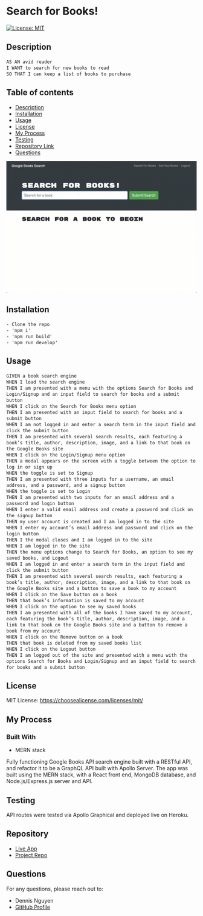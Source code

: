 # Search for Books!
  
  [![License: MIT](https://img.shields.io/badge/License-MIT-yellow.svg)](https://opensource.org/licenses/MIT)
  
  ## Description 
    AS AN avid reader
    I WANT to search for new books to read
    SO THAT I can keep a list of books to purchase
  
  ## Table of contents
  - [Description](#description)
  - [Installation](#installation)
  - [Usage](#usage)
  - [License](#license)
  - [My Process](#my-process)
  - [Testing](#testing)
  - [Repository Link](#repository)
  - [Questions](#questions)
  
![app_walkthrough](/Assets/21-mern-homework-demo-01.gif)
  
  ## Installation

    - Clone the repo
    - 'npm i'
    - 'npm run build'
    - 'npm run develop'

  ## Usage
    GIVEN a book search engine
    WHEN I load the search engine
    THEN I am presented with a menu with the options Search for Books and Login/Signup and an input field to search for books and a submit button
    WHEN I click on the Search for Books menu option
    THEN I am presented with an input field to search for books and a submit button
    WHEN I am not logged in and enter a search term in the input field and click the submit button
    THEN I am presented with several search results, each featuring a book’s title, author, description, image, and a link to that book on the Google Books site
    WHEN I click on the Login/Signup menu option
    THEN a modal appears on the screen with a toggle between the option to log in or sign up
    WHEN the toggle is set to Signup
    THEN I am presented with three inputs for a username, an email address, and a password, and a signup button
    WHEN the toggle is set to Login
    THEN I am presented with two inputs for an email address and a password and login button
    WHEN I enter a valid email address and create a password and click on the signup button
    THEN my user account is created and I am logged in to the site
    WHEN I enter my account’s email address and password and click on the login button
    THEN I the modal closes and I am logged in to the site
    WHEN I am logged in to the site
    THEN the menu options change to Search for Books, an option to see my saved books, and Logout
    WHEN I am logged in and enter a search term in the input field and click the submit button
    THEN I am presented with several search results, each featuring a book’s title, author, description, image, and a link to that book on the Google Books site and a button to save a book to my account
    WHEN I click on the Save button on a book
    THEN that book’s information is saved to my account
    WHEN I click on the option to see my saved books
    THEN I am presented with all of the books I have saved to my account, each featuring the book’s title, author, description, image, and a link to that book on the Google Books site and a button to remove a book from my account
    WHEN I click on the Remove button on a book
    THEN that book is deleted from my saved books list
    WHEN I click on the Logout button
    THEN I am logged out of the site and presented with a menu with the options Search for Books and Login/Signup and an input field to search for books and a submit button  
      
  ## License
  MIT License: https://choosealicense.com/licenses/mit/
  ## My Process
  ### Built With
  - MERN stack

Fully functioning Google Books API search engine built with a RESTful API, and refactor it to be a GraphQL API built with Apollo Server. The app was built using the MERN stack, with a React front end, MongoDB database, and Node.js/Express.js server and API. 

## Testing
API routes were tested via Apollo Graphical and deployed live on Heroku.

## Repository
- [Live App](https://begin-a-book.herokuapp.com/)
- [Project Repo](https://github.com/dnsnguy08/search_for_books)
## Questions
For any questions, please reach out to:
- Dennis Nguyen
- [GitHub Profile](https://github.com/dnsnguy08)

